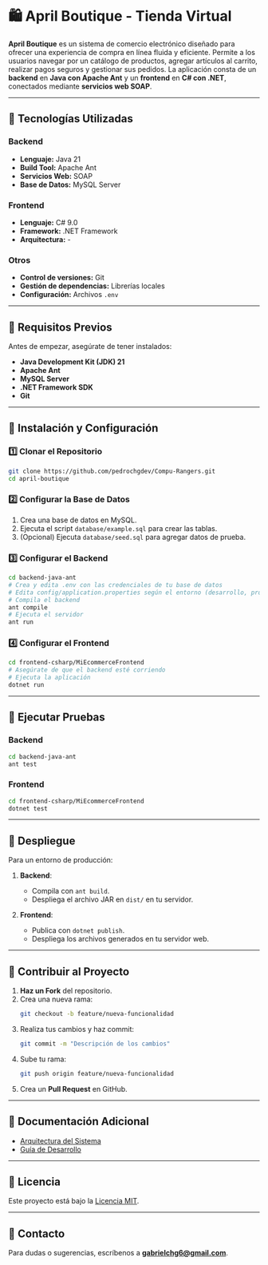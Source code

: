 # 🛍️ April Boutique - Tienda Virtual

**April Boutique** es un sistema de comercio electrónico diseñado para ofrecer una experiencia de compra en línea fluida y eficiente. Permite a los usuarios navegar por un catálogo de productos, agregar artículos al carrito, realizar pagos seguros y gestionar sus pedidos. La aplicación consta de un **backend** en **Java con Apache Ant** y un **frontend** en **C# con .NET**, conectados mediante **servicios web SOAP**.

---

## 🚀 Tecnologías Utilizadas

### **Backend**

- **Lenguaje:** Java 21
- **Build Tool:** Apache Ant
- **Servicios Web:** SOAP
- **Base de Datos:** MySQL Server

### **Frontend**

- **Lenguaje:** C# 9.0
- **Framework:** .NET Framework
- **Arquitectura:** -

### **Otros**

- **Control de versiones:** Git
- **Gestión de dependencias:** Librerías locales
- **Configuración:** Archivos `.env`

---

## 📌 Requisitos Previos

Antes de empezar, asegúrate de tener instalados:

- **Java Development Kit (JDK) 21**
- **Apache Ant**
- **MySQL Server**
- **.NET Framework SDK**
- **Git**

---

## 📌 Instalación y Configuración

### **1️⃣ Clonar el Repositorio**
```sh
git clone https://github.com/pedrochgdev/Compu-Rangers.git
cd april-boutique
```

### **2️⃣ Configurar la Base de Datos**

1. Crea una base de datos en MySQL.
2. Ejecuta el script `database/example.sql` para crear las tablas.
3. (Opcional) Ejecuta `database/seed.sql` para agregar datos de prueba.

### **3️⃣ Configurar el Backend**
```sh
cd backend-java-ant
# Crea y edita .env con las credenciales de tu base de datos
# Edita config/application.properties según el entorno (desarrollo, producción, etc.)
# Compila el backend
ant compile
# Ejecuta el servidor
ant run
```

### **4️⃣ Configurar el Frontend**
```sh
cd frontend-csharp/MiEcommerceFrontend
# Asegúrate de que el backend esté corriendo
# Ejecuta la aplicación
dotnet run
```

---

## 📌 Ejecutar Pruebas

### **Backend**
```sh
cd backend-java-ant
ant test
```

### **Frontend**
```sh
cd frontend-csharp/MiEcommerceFrontend
dotnet test
```

---

## 📌 Despliegue

Para un entorno de producción:

1. **Backend**:
   - Compila con `ant build`.
   - Despliega el archivo JAR en `dist/` en tu servidor.

2. **Frontend**:
   - Publica con `dotnet publish`.
   - Despliega los archivos generados en tu servidor web.

---

## 📌 Contribuir al Proyecto

1. **Haz un Fork** del repositorio.
2. Crea una nueva rama:
   ```sh
   git checkout -b feature/nueva-funcionalidad
   ```
3. Realiza tus cambios y haz commit:
   ```sh
   git commit -m "Descripción de los cambios"
   ```
4. Sube tu rama:
   ```sh
   git push origin feature/nueva-funcionalidad
   ```
5. Crea un **Pull Request** en GitHub.

---

## 📌 Documentación Adicional

- [Arquitectura del Sistema](docs/arquitectura.md)
- [Guía de Desarrollo](docs/desarrollo.md)

---

## 📌 Licencia

Este proyecto está bajo la [Licencia MIT](LICENSE).

---

## 📌 Contacto

Para dudas o sugerencias, escríbenos a **gabrielchg6@gmail.com**.

